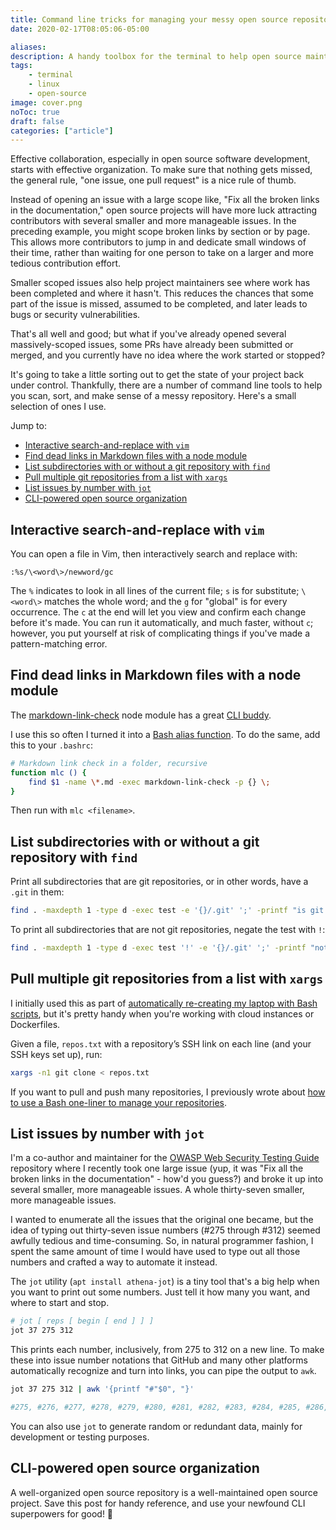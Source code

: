 ```yaml
---
title: Command line tricks for managing your messy open source repository
date: 2020-02-17T08:05:06-05:00

aliases:
description: A handy toolbox for the terminal to help open source maintainers make their projects sparkle.
tags:
    - terminal
    - linux
    - open-source
image: cover.png
noToc: true
draft: false
categories: ["article"]
---
```


Effective collaboration, especially in open source software development, starts with effective organization. To make sure that nothing gets missed, the general rule, "one issue, one pull request" is a nice rule of thumb.

Instead of opening an issue with a large scope like, "Fix all the broken links in the documentation," open source projects will have more luck attracting contributors with several smaller and more manageable issues. In the preceding example, you might scope broken links by section or by page. This allows more contributors to jump in and dedicate small windows of their time, rather than waiting for one person to take on a larger and more tedious contribution effort.

Smaller scoped issues also help project maintainers see where work has been completed and where it hasn't. This reduces the chances that some part of the issue is missed, assumed to be completed, and later leads to bugs or security vulnerabilities.

That's all well and good; but what if you've already opened several massively-scoped issues, some PRs have already been submitted or merged, and you currently have no idea where the work started or stopped?

It's going to take a little sorting out to get the state of your project back under control. Thankfully, there are a number of command line tools to help you scan, sort, and make sense of a messy repository. Here's a small selection of ones I use.

Jump to:

- [Interactive search-and-replace with `vim`](#interactive-search-and-replace-with-vim)
- [Find dead links in Markdown files with a node module](#find-dead-links-in-markdown-files-with-a-node-module)
- [List subdirectories with or without a git repository with `find`](#list-subdirectories-with-or-without-a-git-repository-with-find)
- [Pull multiple git repositories from a list with `xargs`](#pull-multiple-git-repositories-from-a-list-with-xargs)
- [List issues by number with `jot`](#list-issues-by-number-with-jot)
- [CLI-powered open source organization](#cli-powered-open-source-organization)

## Interactive search-and-replace with `vim`

You can open a file in Vim, then interactively search and replace with:

```vim
:%s/\<word\>/newword/gc
```

The `%` indicates to look in all lines of the current file; `s` is for substitute; `\<word\>` matches the whole word; and the `g` for "global" is for every occurrence. The `c` at the end will let you view and confirm each change before it's made. You can run it automatically, and much faster, without `c`; however, you put yourself at risk of complicating things if you've made a pattern-matching error.

## Find dead links in Markdown files with a node module

The [markdown-link-check](https://github.com/tcort/markdown-link-check) node module has a great [CLI buddy](https://github.com/tcort/markdown-link-check#command-line-tool).

I use this so often I turned it into a [Bash alias function](/blog/how-to-do-twice-as-much-with-half-the-keystrokes-using-.bashrc/#bash-functions). To do the same, add this to your `.bashrc`:

```sh
# Markdown link check in a folder, recursive
function mlc () {
    find $1 -name \*.md -exec markdown-link-check -p {} \;
}
```

Then run with `mlc <filename>`.

## List subdirectories with or without a git repository with `find`

Print all subdirectories that are git repositories, or in other words, have a `.git` in them:

```sh
find . -maxdepth 1 -type d -exec test -e '{}/.git' ';' -printf "is git repo: %p\n"
```

To print all subdirectories that are not git repositories, negate the test with `!`:

```sh
find . -maxdepth 1 -type d -exec test '!' -e '{}/.git' ';' -printf "not git repo: %p\n"
```

## Pull multiple git repositories from a list with `xargs`

I initially used this as part of [automatically re-creating my laptop with Bash scripts](/blog/how-to-set-up-a-fresh-ubuntu-desktop-using-only-dotfiles-and-bash-scripts/), but it's pretty handy when you're working with cloud instances or Dockerfiles.

Given a file, `repos.txt` with a repository’s SSH link on each line (and your SSH keys set up), run:

```sh
xargs -n1 git clone < repos.txt
```

If you want to pull and push many repositories, I previously wrote about [how to use a Bash one-liner to manage your repositories](/posts/how-to-write-bash-one-liners-for-cloning-and-managing-github-and-gitlab-repositories/).

## List issues by number with `jot`

I'm a co-author and maintainer for the [OWASP Web Security Testing Guide](https://github.com/OWASP/wstg/) repository where I recently took one large issue (yup, it was "Fix all the broken links in the documentation" - how'd you guess?) and broke it up into several smaller, more manageable issues. A whole thirty-seven smaller, more manageable issues.

I wanted to enumerate all the issues that the original one became, but the idea of typing out thirty-seven issue numbers (#275 through #312) seemed awfully tedious and time-consuming. So, in natural programmer fashion, I spent the same amount of time I would have used to type out all those numbers and crafted a way to automate it instead.

The `jot` utility (`apt install athena-jot`) is a tiny tool that's a big help when you want to print out some numbers. Just tell it how many you want, and where to start and stop.

```sh
# jot [ reps [ begin [ end ] ] ]
jot 37 275 312
```

This prints each number, inclusively, from 275 to 312 on a new line. To make these into issue number notations that GitHub and many other platforms automatically recognize and turn into links, you can pipe the output to `awk`.

```sh
jot 37 275 312 | awk '{printf "#"$0", "}'

#275, #276, #277, #278, #279, #280, #281, #282, #283, #284, #285, #286, #287, #288, #289, #290, #291, #292, #293, #295, #296, #297, #298, #299, #300, #301, #302, #303, #304, #305, #306, #307, #308, #309, #310, #311, #312
```

You can also use `jot` to generate random or redundant data, mainly for development or testing purposes.

## CLI-powered open source organization

A well-organized open source repository is a well-maintained open source project. Save this post for handy reference, and use your newfound CLI superpowers for good! 🚀
